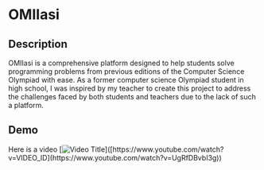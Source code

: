 # OMIIasi

## Description
OMIIasi is a comprehensive platform designed to help students solve programming problems from previous editions of the Computer Science Olympiad with ease. As a former computer science Olympiad student in high school, I was inspired by my teacher to create this project to address the challenges faced by both students and teachers due to the lack of such a platform.

## Demo
Here is a video
[![Video Title]([https://img.youtube.com/vi/VIDEO_ID/0.jpg](https://i9.ytimg.com/vi_webp/UgRfDBvbI3g/mq2.webp?sqp=CMitjrUG-oaymwEmCMACELQB8quKqQMa8AEB-AH-CYAC0AWKAgwIABABGFAgYihlMA8=&rs=AOn4CLCPYLCIC6OXivbvbNVJ8SHlQOXM3A))]([https://www.youtube.com/watch?v=VIDEO_ID](https://www.youtube.com/watch?v=UgRfDBvbI3g))

